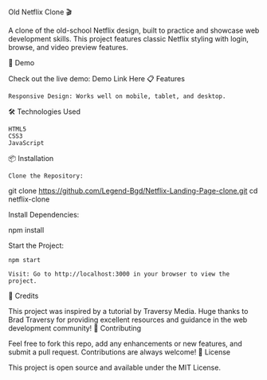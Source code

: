 Old Netflix Clone 🎬

A clone of the old-school Netflix design, built to practice and showcase web development skills. This project features classic Netflix styling with login, browse, and video preview features.

🚀 Demo

Check out the live demo: Demo Link Here
📋 Features

    Responsive Design: Works well on mobile, tablet, and desktop.

🛠️ Technologies Used

    HTML5
    CSS3
    JavaScript
  

📦 Installation

    Clone the Repository:

git clone https://github.com/Legend-Bgd/Netflix-Landing-Page-clone.git
cd netflix-clone

Install Dependencies:

npm install

Start the Project:

    npm start

    Visit: Go to http://localhost:3000 in your browser to view the project.

🎉 Credits

This project was inspired by a tutorial by Traversy Media. Huge thanks to Brad Traversy for providing excellent resources and guidance in the web development community!
🤝 Contributing

Feel free to fork this repo, add any enhancements or new features, and submit a pull request. Contributions are always welcome!
📄 License

This project is open source and available under the MIT License.
